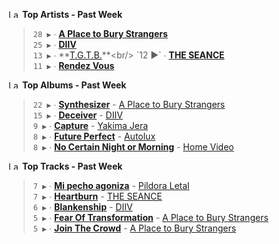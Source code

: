 <!--START_LASTFM_ARTISTS:{"period": "7day", "rows": 5}-->
<a href="https://last.fm" target="_blank"><img src="https://user-images.githubusercontent.com/17434202/215290617-e793598d-d7c9-428f-9975-156db1ba89cc.svg" alt="Last.fm Logo" width="18" height="13"/></a> **Top Artists - Past Week**

> `28 ▶️` ∙ **[A Place to Bury Strangers](https://www.last.fm/music/A+Place+to+Bury+Strangers)**<br/>
> `25 ▶️` ∙ **[DIIV](https://www.last.fm/music/DIIV)**<br/>
> `13 ▶️` ∙ **[T.G.T.B.](https://www.last.fm/music/T.G.T.B.)**<br/>
> `12 ▶️` ∙ **[THE SEANCE](https://www.last.fm/music/THE+SEANCE)**<br/>
> `11 ▶️` ∙ **[Rendez Vous](https://www.last.fm/music/Rendez+Vous)**<br/>
<!--END_LASTFM_ARTISTS-->

<!--START_LASTFM_ALBUMS:{"period": "7day", "rows": 5}-->
<a href="https://last.fm" target="_blank"><img src="https://user-images.githubusercontent.com/17434202/215290617-e793598d-d7c9-428f-9975-156db1ba89cc.svg" alt="Last.fm Logo" width="18" height="13"/></a> **Top Albums - Past Week**

> `22 ▶️` ∙ **[Synthesizer](https://www.last.fm/music/A+Place+to+Bury+Strangers/Synthesizer)** - [A Place to Bury Strangers](https://www.last.fm/music/A+Place+to+Bury+Strangers)<br/>
> `15 ▶️` ∙ **[Deceiver](https://www.last.fm/music/DIIV/Deceiver)** - [DIIV](https://www.last.fm/music/DIIV)<br/>
> `9 ▶️` ∙ **[Capture](https://www.last.fm/music/Yakima+Jera/Capture)** - [Yakima Jera](https://www.last.fm/music/Yakima+Jera)<br/>
> `8 ▶️` ∙ **[Future Perfect](https://www.last.fm/music/Autolux/Future+Perfect)** - [Autolux](https://www.last.fm/music/Autolux)<br/>
> `8 ▶️` ∙ **[No Certain Night or Morning](https://www.last.fm/music/Home+Video/No+Certain+Night+or+Morning)** - [Home Video](https://www.last.fm/music/Home+Video)<br/>
<!--END_LASTFM_ALBUMS-->

<!--START_LASTFM_TRACKS:{"period": "7day", "rows": 5}-->
<a href="https://last.fm" target="_blank"><img src="https://user-images.githubusercontent.com/17434202/215290617-e793598d-d7c9-428f-9975-156db1ba89cc.svg" alt="Last.fm Logo" width="18" height="13"/></a> **Top Tracks - Past Week**

> `7 ▶️` ∙ **[Mi pecho agoniza](https://www.last.fm/music/P%C3%ADldora+Letal/_/Mi+pecho+agoniza)** - [Píldora Letal](https://www.last.fm/music/P%C3%ADldora+Letal)<br/>
> `7 ▶️` ∙ **[Heartburn](https://www.last.fm/music/THE+SEANCE/_/Heartburn)** - [THE SEANCE](https://www.last.fm/music/THE+SEANCE)<br/>
> `6 ▶️` ∙ **[Blankenship](https://www.last.fm/music/DIIV/_/Blankenship)** - [DIIV](https://www.last.fm/music/DIIV)<br/>
> `5 ▶️` ∙ **[Fear Of Transformation](https://www.last.fm/music/A+Place+to+Bury+Strangers/_/Fear+Of+Transformation)** - [A Place to Bury Strangers](https://www.last.fm/music/A+Place+to+Bury+Strangers)<br/>
> `5 ▶️` ∙ **[Join The Crowd](https://www.last.fm/music/A+Place+to+Bury+Strangers/_/Join+The+Crowd)** - [A Place to Bury Strangers](https://www.last.fm/music/A+Place+to+Bury+Strangers)<br/>
<!--END_LASTFM_TRACKS-->